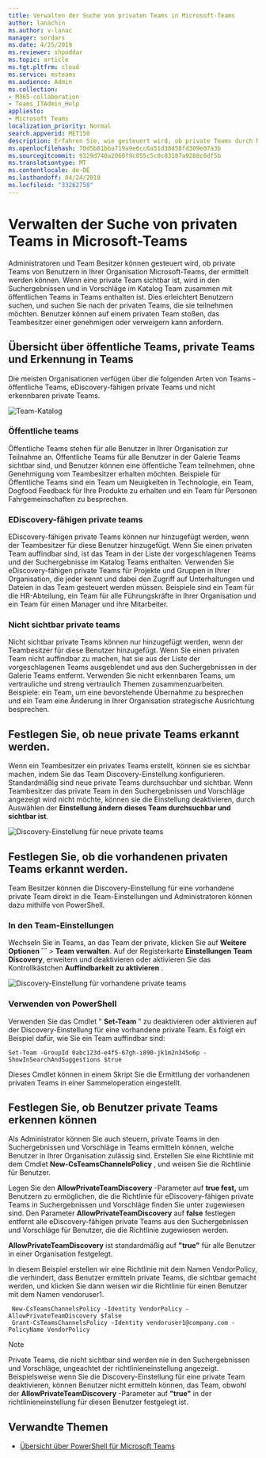 ```yaml
---
title: Verwalten der Suche von privaten Teams in Microsoft-Teams
author: lanachin
ms.author: v-lanac
manager: serdars
ms.date: 4/25/2019
ms.reviewer: shpoddar
ms.topic: article
ms.tgt.pltfrm: cloud
ms.service: msteams
ms.audience: Admin
ms.collection:
- M365-collaboration
- Teams_ITAdmin_Help
appliesto:
- Microsoft Teams
localization_priority: Normal
search.appverid: MET150
description: Erfahren Sie, wie gesteuert wird, ob private Teams durch Microsoft-Teams, Benutzer über Vorschläge in die Team-Katalog und die Suchergebnisse ermittelt werden können.
ms.openlocfilehash: 70d5b81bba719a9e6cc6a51d38d58fd309e07a3b
ms.sourcegitcommit: 9329d740a2060f9c055c5c0c03107a9268c0df5b
ms.translationtype: MT
ms.contentlocale: de-DE
ms.lasthandoff: 04/24/2019
ms.locfileid: "33262758"
---
```

# <a name="manage-discovery-of-private-teams-in-microsoft-teams"></a>Verwalten der Suche von privaten Teams in Microsoft-Teams

Administratoren und Team Besitzer können gesteuert wird, ob private Teams von Benutzern in Ihrer Organisation Microsoft-Teams, der ermittelt werden können. Wenn eine private Team sichtbar ist, wird in den Suchergebnissen und in Vorschläge im Katalog Team zusammen mit öffentlichen Teams in Teams enthalten ist. Dies erleichtert Benutzern suchen, und suchen Sie nach der privaten Teams, die sie teilnehmen möchten. Benutzer können auf einem privaten Team stoßen, das Teambesitzer einer genehmigen oder verweigern kann anfordern.

## <a name="overview-of-public-teams-private-teams-and-discovery-in-teams"></a>Übersicht über öffentliche Teams, private Teams und Erkennung in Teams

Die meisten Organisationen verfügen über die folgenden Arten von Teams - öffentliche Teams, eDiscovery-fähigen private Teams und nicht erkennbaren private Teams.

![Team-Katalog](media/private-team-discovery-team-gallery.png)

### <a name="public-teams"></a>Öffentliche teams

Öffentliche Teams stehen für alle Benutzer in Ihrer Organisation zur Teilnahme an. Öffentliche Teams für alle Benutzer in der Galerie Teams sichtbar sind, und Benutzer können eine öffentliche Team teilnehmen, ohne Genehmigung vom Teambesitzer erhalten möchten. Beispiele für Öffentliche Teams sind ein Team um Neuigkeiten in Technologie, ein Team, Dogfood Feedback für Ihre Produkte zu erhalten und ein Team für Personen Fahrgemeinschaften zu besprechen.

### <a name="discoverable-private-teams"></a>EDiscovery-fähigen private teams

EDiscovery-fähigen private Teams können nur hinzugefügt werden, wenn der Teambesitzer für diese Benutzer hinzugefügt. Wenn Sie einen privaten Team auffindbar sind, ist das Team in der Liste der vorgeschlagenen Teams und der Suchergebnisse im Katalog Teams enthalten. Verwenden Sie eDiscovery-fähigen private Teams für Projekte und Gruppen in Ihrer Organisation, die jeder kennt und dabei den Zugriff auf Unterhaltungen und Dateien in das Team gesteuert werden müssen. Beispiele sind ein Team für die HR-Abteilung, ein Team für alle Führungskräfte in Ihrer Organisation und ein Team für einen Manager und ihre Mitarbeiter.

### <a name="non-discoverable-private-teams"></a>Nicht sichtbar private teams

Nicht sichtbar private Teams können nur hinzugefügt werden, wenn der Teambesitzer für diese Benutzer hinzugefügt. Wenn Sie einen privaten Team nicht auffindbar zu machen, hat sie aus der Liste der vorgeschlagenen Teams ausgeblendet und aus den Suchergebnissen in der Galerie Teams entfernt. Verwenden Sie nicht erkennbaren Teams, um vertrauliche und streng vertraulich Themen zusammenzuarbeiten. Beispiele: ein Team, um eine bevorstehende Übernahme zu besprechen und ein Team eine Änderung in Ihrer Organisation strategische Ausrichtung besprechen.

## <a name="set-whether-new-private-teams-are-discoverable"></a>Festlegen Sie, ob neue private Teams erkannt werden.

Wenn ein Teambesitzer ein privates Teams erstellt, können sie es sichtbar machen, indem Sie das Team Discovery-Einstellung konfigurieren. Standardmäßig sind neue private Teams durchsuchbar und sichtbar. Wenn Teambesitzer das private Team in den Suchergebnissen und Vorschläge angezeigt wird nicht möchte, können sie die Einstellung deaktivieren, durch Auswählen der **Einstellung ändern** **dieses Team durchsuchbar und sichtbar ist**.

![Discovery-Einstellung für neue private teams](media/private-team-discovery-new-team.png)

## <a name="set-whether-existing-private-teams-are-discoverable"></a>Festlegen Sie, ob die vorhandenen privaten Teams erkannt werden.

Team Besitzer können die Discovery-Einstellung für eine vorhandene private Team direkt in die Team-Einstellungen und Administratoren können dazu mithilfe von PowerShell.

### <a name="in-team-settings"></a>In den Team-Einstellungen

Wechseln Sie in Teams, an das Team der private, klicken Sie auf **Weitere Optionen ˙˙˙** > **Team verwalten**. Auf der Registerkarte **Einstellungen** **Team Discovery**, erweitern und deaktivieren oder aktivieren Sie das Kontrollkästchen **Auffindbarkeit zu aktivieren** .

![Discovery-Einstellung für vorhandene private teams](media/private-team-discovery-existing-team.png)

### <a name="using-powershell"></a>Verwenden von PowerShell

Verwenden Sie das Cmdlet " **Set-Team** " zu deaktivieren oder aktivieren auf der Discovery-Einstellung für eine vorhandene private Team. Es folgt ein Beispiel dafür, wie Sie ein Team auffindbar sind:

    Set-Team -GroupId 0abc123d-e4f5-67gh-i890-jk1m2n345o6p -ShowInSearchAndSuggestions $true
Dieses Cmdlet können in einem Skript Sie die Ermittlung der vorhandenen privaten Teams in einer Sammeloperation eingestellt.

## <a name="set-whether-users-can-discover-private-teams"></a>Festlegen Sie, ob Benutzer private Teams erkennen können

Als Administrator können Sie auch steuern, private Teams in den Suchergebnissen und Vorschläge in Teams ermitteln können, welche Benutzer in Ihrer Organisation zulässig sind. Erstellen Sie eine Richtlinie mit dem Cmdlet **New-CsTeamsChannelsPolicy** , und weisen Sie die Richtlinie für Benutzer.
 
Legen Sie den **AllowPrivateTeamDiscovery** -Parameter auf **true fest,** um Benutzern zu ermöglichen, die die Richtlinie für eDiscovery-fähigen private Teams in Suchergebnissen und Vorschläge finden Sie unter zugewiesen sind. Den Parameter **AllowPrivateTeamDiscovery** auf **false** festlegen entfernt alle eDiscovery-fähigen private Teams aus den Suchergebnissen und Vorschläge für Benutzer, die die Richtlinie zugewiesen werden.

**AllowPrivateTeamDiscovery** ist standardmäßig auf **"true"** für alle Benutzer in einer Organisation festgelegt.

In diesem Beispiel erstellen wir eine Richtlinie mit dem Namen VendorPolicy, die verhindert, dass Benutzer ermitteln private Teams, die sichtbar gemacht werden, und klicken Sie dann weisen wir die Richtlinie für einen Benutzer mit dem Namen vendoruser1. 
   
     New-CsTeamsChannelsPolicy -Identity VendorPolicy -AllowPrivateTeamDiscovery $false
     Grant-CsTeamsChannelsPolicy -Identity vendoruser1@company.com -PolicyName VendorPolicy

> [!NOTE]
> Private Teams, die nicht sichtbar sind werden nie in den Suchergebnissen und Vorschläge, ungeachtet der richtlinieneinstellung angezeigt. Beispielsweise wenn Sie die Discovery-Einstellung für eine private Team deaktivieren, können Benutzer nicht ermitteln können, das Team, obwohl der **AllowPrivateTeamDiscovery** -Parameter auf **"true"** in der richtlinieneinstellung für diesen Benutzer festgelegt ist.

## <a name="related-topics"></a>Verwandte Themen
- [Übersicht über PowerShell für Microsoft Teams](teams-powershell-overview.md)